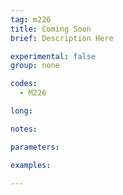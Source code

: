 ```yaml
---
tag: m226
title: Coming Soon
brief: Description Here

experimental: false
group: none

codes:
  - M226

long:

notes:

parameters:

examples:

---
```


